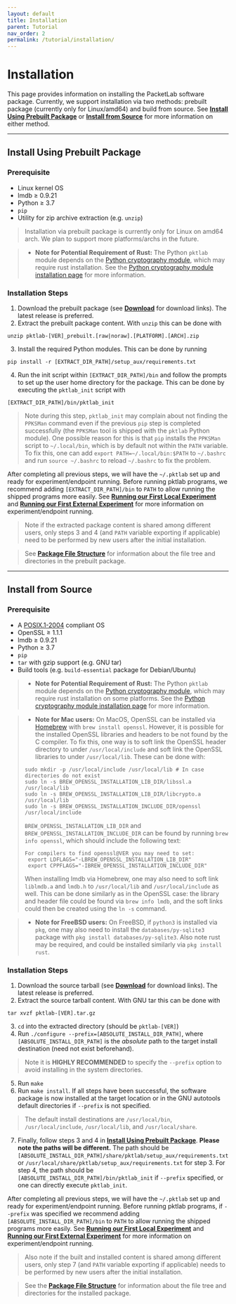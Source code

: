 ```yaml
---
layout: default
title: Installation
parent: Tutorial
nav_order: 2
permalink: /tutorial/installation/
---
```


# Installation
This page provides information on installing the PacketLab software package. Currently, we support installation via two methods: prebuilt package (currently only for Linux/amd64) and build from source. See **[Install Using Prebuilt Package](#install-using-prebuilt-package)** or **[Install from Source](#install-from-source)** for more information on either method.

---
## Install Using Prebuilt Package
### Prerequisite
- Linux kernel OS
- lmdb ≥ 0.9.21
- Python ≥ 3.7
- `pip`
- Utility for zip archive extraction (e.g. `unzip`)

> Installation via prebuilt package is currently only for Linux on amd64 arch. We plan to support more platforms/archs in the future.

> - **Note for Potential Requirement of Rust:**
> The Python `pktlab` module depends on the [Python cryptography module](https://cryptography.io/en/latest/), which may require rust installation. See the [Python cryptography module installation page](https://cryptography.io/en/latest/installation/) for more information.

### Installation Steps
1. Download the prebuilt package (see **[Download](/download/)** for download links). The latest release is preferred.
2. Extract the prebuilt package content. With `unzip` this can be done with
```
unzip pktlab-[VER]_prebuilt.[raw|noraw].[PLATFORM].[ARCH].zip
```
3. Install the required Python modules. This can be done by running
```
pip install -r [EXTRACT_DIR_PATH]/setup_aux/requirements.txt
```
4. Run the init script within `[EXTRACT_DIR_PATH]/bin` and follow the prompts to set up the user home directory for the package. This can be done by executing the `pktlab_init` script with
```
[EXTRACT_DIR_PATH]/bin/pktlab_init
```
> Note during this step, `pktlab_init` may complain about not finding the `PPKSMan` command even if the previous `pip` step is completed successfully (the `PPKSMan` tool is shipped with the `pktlab` Python module). One possible reason for this is that `pip` installs the `PPKSMan` script to `~/.local/bin`, which is by default not within the `PATH` variable. To fix this, one can add `export PATH=~/.local/bin:$PATH` to `~/.bashrc` and run `source ~/.bashrc` to reload `~/.bashrc` to fix the problem.

After completing all previous steps, we will have the `~/.pktlab` set up and ready for experiment/endpoint running. Before running pktlab programs, we recommend adding `[EXTRACT_DIR_PATH]/bin` to `PATH` to allow running the shipped programs more easily. See **[Running our First Local Experiment](/tutorial/first_run_local)** and **[Running our First External Experiment](/tutorial/first_run_external)** for more information on experiment/endpoint running.
> Note if the extracted package content is shared among different users, only steps 3 and 4 (and `PATH` variable exporting if applicable) need to be performed by new users after the initial installation.

> See **[Package File Structure](/tutorial/package_file_structure)** for information about the file tree and directories in the prebuilt package.

---
## Install from Source
### Prerequisite
- A [POSIX.1-2004](https://pubs.opengroup.org/onlinepubs/009695399/nfindex.html) compliant OS
- OpenSSL ≥ 1.1.1
- lmdb ≥ 0.9.21
- Python ≥ 3.7
- `pip`
- `tar` with gzip support (e.g. GNU tar)
- Build tools (e.g. `build-essential` package for Debian/Ubuntu)

> - **Note for Potential Requirement of Rust:**
> The Python `pktlab` module depends on the [Python cryptography module](https://cryptography.io/en/latest/), which may require rust installation on some platforms. See the [Python cryptography module installation page](https://cryptography.io/en/latest/installation/) for more information.

> - **Note for Mac users:**
> On MacOS, OpenSSL can be installed via [Homebrew](https://brew.sh/) with `brew install openssl`. However, it is possible for the installed OpenSSL libraries and headers to be not found by the C compiler. To fix this, one way is to soft link the OpenSSL header directory to under `/usr/local/include` and soft link the OpenSSL libraries to under `/usr/local/lib`. These can be done with:
> ```
> sudo mkdir -p /usr/local/include /usr/local/lib # In case directories do not exist
> sudo ln -s BREW_OPENSSL_INSTALLATION_LIB_DIR/libssl.a /usr/local/lib
> sudo ln -s BREW_OPENSSL_INSTALLATION_LIB_DIR/libcrypto.a /usr/local/lib
> sudo ln -s BREW_OPENSSL_INSTALLATION_INCLUDE_DIR/openssl /usr/local/include
> ```
> `BREW_OPENSSL_INSTALLATION_LIB_DIR` and `BREW_OPENSSL_INSTALLATION_INCLUDE_DIR` can be found by running `brew info openssl`, which should include the following text:
> ```
> For compilers to find openssl@VER you may need to set:
>  export LDFLAGS="-LBREW_OPENSSL_INSTALLATION_LIB_DIR"
>  export CPPFLAGS="-IBREW_OPENSSL_INSTALLATION_INCLUDE_DIR"
> ```
>
> When installing lmdb via Homebrew, one may also need to soft link `liblmdb.a` and `lmdb.h` to `/usr/local/lib` and `/usr/local/include` as well. This can be done similarly as in the OpenSSL case: the library and header file could be found via `brew info lmdb`, and the soft links could then be created using the `ln -s` command.

> - **Note for FreeBSD users:**
> On FreeBSD, if `python3` is installed via `pkg`, one may also need to install the `databases/py-sqlite3` package with `pkg install databases/py-sqlite3`. Also note rust may be required, and could be installed similarly via `pkg install rust`.

### Installation Steps
1. Download the source tarball (see **[Download](/download)** for download links). The latest release is preferred.
2. Extract the source tarball content. With GNU tar this can be done with
```
tar xvzf pktlab-[VER].tar.gz
```
3. `cd` into the extracted directory (should be `pktlab-[VER]`)
4. Run `./configure --prefix=[ABSOLUTE_INSTALL_DIR_PATH]`, where `[ABSOLUTE_INSTALL_DIR_PATH]` is the *absolute* path to the target install destination (need not exist beforehand).
> Note it is **HIGHLY RECOMMENDED** to specify the `--prefix` option to avoid installing in the system directories.
5. Run `make`
6. Run `make install`. If all steps have been successful, the software package is now installed at the target location or in the GNU autotools default directories if `--prefix` is not specified.
> The default install destinations are `/usr/local/bin`, `/usr/local/include`, `/usr/local/lib`, and `/usr/local/share`.
7. Finally, follow steps 3 and 4 in **[Install Using Prebuilt Package](#install-using-prebuilt-package)**. **Please note the paths will be different.** The path should be `[ABSOLUTE_INSTALL_DIR_PATH]/share/pktlab/setup_aux/requirements.txt` or `/usr/local/share/pktlab/setup_aux/requirements.txt` for step 3. For step 4, the path should be `[ABSOLUTE_INSTALL_DIR_PATH]/bin/pktlab_init` if `--prefix` specified, or one can directly execute `pktlab_init`.

After completing all previous steps, we will have the `~/.pktlab` set up and ready for experiment/endpoint running. Before running pktlab programs, if `--prefix` was specified we recommend adding `[ABSOLUTE_INSTALL_DIR_PATH]/bin` to `PATH` to allow running the shipped programs more easily. See **[Running our First Local Experiment](/tutorial/first_run_local)** and **[Running our First External Experiment](/tutorial/first_run_external)** for more information on experiment/endpoint running.
> Also note if the built and installed content is shared among different users, only step 7 (and `PATH` variable exporting if applicable) needs to be performed by new users after the initial installation.

> See the **[Package File Structure](/tutorial/package_file_structure)** for information about the file tree and directories for the installed package.